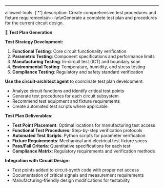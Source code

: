 ---
allowed-tools: ['*']
description: Create comprehensive test procedures and fixture requirements\n---\n\nGenerate a complete test plan and procedures for the current circuit design.

🔬 **Test Plan Generation**

**Test Strategy Development:**
1. **Functional Testing**: Core circuit functionality verification
2. **Parametric Testing**: Component specifications and performance limits
3. **Manufacturing Testing**: In-circuit test (ICT) and boundary scan
4. **Environmental Testing**: Temperature, humidity, and stress testing
5. **Compliance Testing**: Regulatory and safety standard verification

**Use the circuit-architect agent** to coordinate test plan development:
- Analyze circuit functions and identify critical test points
- Generate test procedures for each circuit subsystem
- Recommend test equipment and fixture requirements
- Create automated test scripts where applicable

**Test Plan Deliverables:**
- **Test Point Placement**: Optimal locations for manufacturing test access
- **Functional Test Procedures**: Step-by-step verification protocols
- **Automated Test Scripts**: Python scripts for parameter verification
- **Fixture Requirements**: Mechanical and electrical test fixture specs
- **Pass/Fail Criteria**: Quantitative specifications for each test
- **Compliance Matrix**: Regulatory requirements and verification methods

**Integration with Circuit Design:**
- Test points added to circuit-synth code with proper net access
- Documentation of critical signals and measurement requirements
- Manufacturing-friendly design modifications for testability